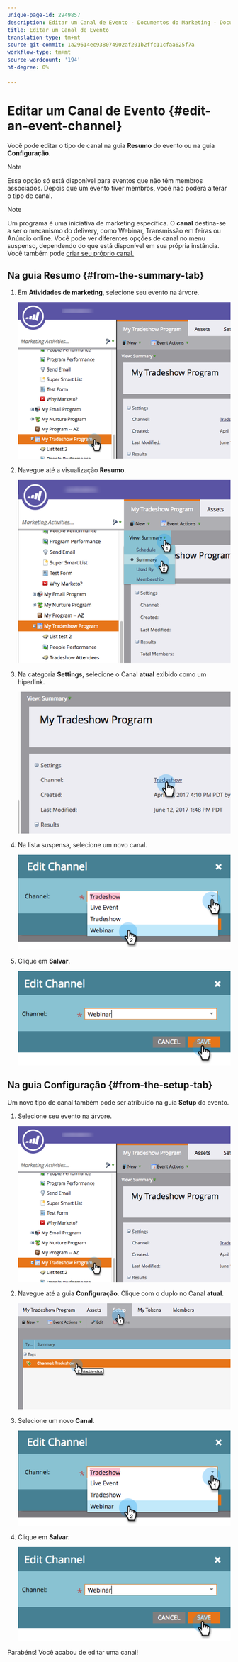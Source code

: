 ```yaml
---
unique-page-id: 2949857
description: Editar um Canal de Evento - Documentos do Marketing - Documentação do produto
title: Editar um Canal de Evento
translation-type: tm+mt
source-git-commit: 1a29614ec938074902af201b2ffc11cfaa625f7a
workflow-type: tm+mt
source-wordcount: '194'
ht-degree: 0%

---
```



# Editar um Canal de Evento {#edit-an-event-channel}

Você pode editar o tipo de canal na guia **Resumo** do evento ou na guia **Configuração**.

>[!NOTE]
>
>Essa opção só está disponível para eventos que não têm membros associados. Depois que um evento tiver membros, você não poderá alterar o tipo de canal.

>[!NOTE]
>
>Um programa é uma iniciativa de marketing específica. O **canal** destina-se a ser o mecanismo do delivery, como Webinar, Transmissão em feiras ou Anúncio online. Você pode ver diferentes opções de canal no menu suspenso, dependendo do que está disponível em sua própria instância. Você também pode [criar seu próprio canal.](http://docs.marketo.com/display/DOCS/Create+a+Program+Channel)

## Na guia Resumo {#from-the-summary-tab}

1. Em **Atividades de marketing**, selecione seu evento na árvore.

   ![](assets/eventprogramseelct.png)

1. Navegue até a visualização **Resumo**.

   ![](assets/eventprogramsummary.png)

1. Na categoria **Settings**, selecione o Canal **atual** exibido como um hiperlink.

   ![](assets/channeltypeevent.png)

1. Na lista suspensa, selecione um novo canal.

   ![](assets/tradeshowchange.png)

1. Clique em **Salvar**.

   ![](assets/2017-06-13-09-35-53.png)

## Na guia Configuração {#from-the-setup-tab}

Um novo tipo de canal também pode ser atribuído na guia **Setup** do evento.

1. Selecione seu evento na árvore.

   ![](assets/eventprogramseelct.png)

1. Navegue até a guia **Configuração**. Clique com o duplo no Canal **atual**.

   ![](assets/setuptabchangechannel.png)

1. Selecione um novo **Canal**.

   ![](assets/tradeshowchange.png)

1. Clique em **Salvar.**

   ![](assets/2017-06-13-09-35-53.png)

Parabéns! Você acabou de editar uma canal!
